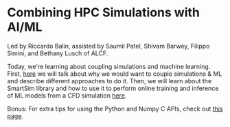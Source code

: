 # Combining HPC Simulations with AI/ML

Led by Riccardo Balin, assisted by Saumil Patel, Shivam Barwey, Filippo Simini, and Bethany Lusch of ALCF. 

Today, we're learning about coupling simulations and machine learning.
First, [here](Background.md) we will talk about why we would want to couple simulations & ML and describe different approaches to do it.
Then, we will learn about the SmartSim library and how to use it to perform online training and inference of ML models from a CFD simulation [here](NekRS-ML/README.md). 

Bonus:
For extra tips for using the Python and Numpy C APIs, check out [this page](Tips.md).
